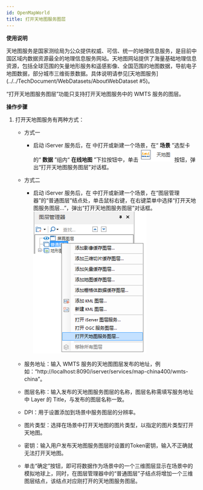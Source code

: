 ```yaml
---
id: OpenMapWorld
title: 打开天地图服务图层
---
```

**使用说明**

天地图服务是国家测绘局为公众提供权威、可信、统一的地理信息服务，是目前中国区域内数据资源最全的地理信息服务网站。天地图网站提供了海量基础地理信息资源，包括全球范围的矢量地形服务和遥感影像、全国范围的地图数据，导航电子地图数据，部分城市三维街景数据。具体说明请参见[天地图服务](../../TechDocument/WebDatasets/AboutWebDataset  #5)。

“打开天地图服务图层”功能只支持打开天地图服务中的 WMTS 服务的图层。

**操作步骤**

  1. 打开天地图服务有两种方式： 
     * 方式一 
        * 启动 iServer 服务后，在  中打开或新建一个场景，在“ **场景** ”选型卡的“ **数据** ”组内“ **在线地图** ”下拉按钮中，单击![](img/MapWorldButton.png)按钮，弹出“打开天地图服务图层”对话框。
     * 方式二 
       * 启动 iServer 服务后，在  中打开或新建一个场景，在“图层管理器”的“普通图层”结点处，单击鼠标右键，在右键菜单中选择“打开天地图服务图层...”，弹出“打开天地图服务图层”对话框。  
!["打开天地图服务图层..."按钮位置  ](img/MapWorldSelect.png)  

     * 服务地址：输入 WMTS 服务的天地图图层发布的地址，例如：“http://localhost:8090/iserver/services/map-china400/wmts-china”。
     * 图层名称：输入发布的天地图服务图层的名称，图层名称需填写服务地址中 Layer 的 Title，与发布的图层名称一致。
     * DPI：用于设置添加到场景中服务图层的分辨率。
     * 图片类型：选择在场景中打开天地图的图片类型，以指定的图片类型打开天地图。
     * 密钥：输入用户发布天地图服务图层时设置的Token密钥，输入不正确就无法打开天地图。
     * 单击“确定”按钮，即可将数据作为场景中的一个三维图层显示在场景中的模拟地球上，同时，在图层管理器中的“普通图层”子结点将增加一个三维图层结点，该结点对应刚打开的天地图服务图层。

  

 

